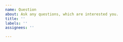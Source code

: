 ```yaml
---
name: Question
about: Ask any questions, which are interested you.
title: ''
labels: ''
assignees: ''

---
```



